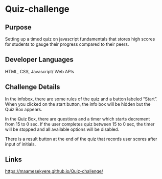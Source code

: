 # Quiz-challenge

## Purpose

Setting up a timed quiz on javascript fundamentals that stores high scores for students to gauge their progress compared to their peers.

## Developer Languages

HTML, CSS, Javascript/ Web APIs

## Challenge Details

In the infobox, there are some rules of the quiz and a button labeled “Start”. When you clicked on the start button, the info box will be hidden but the Quiz Box appears.

In the Quiz Box, there are questions and a timer which starts decrement from 15 to 0 sec. If the user completes quiz between 15 to 0 sec, the timer will be stopped and all available options will be disabled.

There is a result button at the end of the quiz that records user scores after input of initials.

## Links

https://maamesekyere.github.io/Quiz-challenge/
